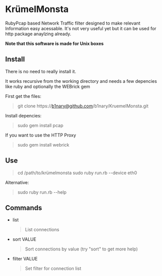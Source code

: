 KrümelMonsta
=============

RubyPcap based Network Traffic filter designed to make relevant Information easy acessable.
It's not very useful yet but it can be used for http package anaylzing already.

**Note that this software is made for Unix boxes**

## Install
There is no need to really install it.

It works recursive from the working directory and needs a few depencies like ruby and optionally the WEBrick gem

First get the files:

>  git clone https://b1nary@github.com/b1nary/KruemelMonsta.git

Install depencies:

> sudo gem install pcap

If you want to use the HTTP Proxy

> sudo gem install webrick

## Use

> cd /path/to/krümelmonsta
> sudo ruby run.rb --device eth0

Alternative:

> sudo ruby run.rb --help

## Commands
*  list

   > List connections
*  sort VALUE 

   > Sort connections by value (try "sort" to get more help)
*  filter VALUE

   > Set filter for connection list
